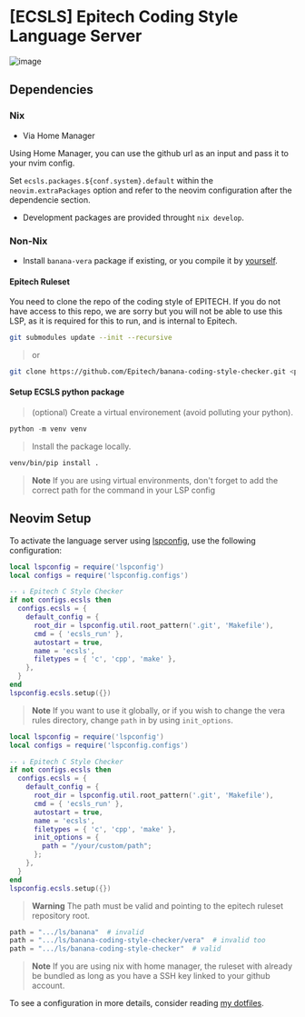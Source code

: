 # [ECSLS] Epitech Coding Style Language Server

![image](https://github.com/Sigmapitech-meta/ecsls/assets/53050011/87543f76-5eb2-4a58-a685-37592aae38bf)

## Dependencies

### Nix

- Via Home Manager

Using Home Manager, you can use the github url as an input and pass it to your
nvim config.

Set `ecsls.packages.${conf.system}.default` within the `neovim.extraPackages`
option and refer to the neovim configuration after the dependencie section.

- Development packages are provided throught `nix develop`.

### Non-Nix

- Install `banana-vera` package if existing, or you compile it by
[yourself](https://gist.github.com/Sigmanificient/6ef147920ad057ef6bcd9b057f81d83d).

#### Epitech Ruleset

You need to clone the repo of the coding style of EPITECH. If you do not have
access to this repo, we are sorry but you will not be able to use this LSP, as
it is required for this to run, and is internal to Epitech.

```bash
git submodules update --init --recursive
```

> or
```bash
git clone https://github.com/Epitech/banana-coding-style-checker.git <path>
```

#### Setup ECSLS python package

> (optional) Create a virtual environement (avoid polluting your python).
```py
python -m venv venv
```

> Install the package locally.
```bash
venv/bin/pip install .
```

> **Note**
> If you are using virtual environments, don't forget to add the correct path
> for the command in your LSP config


## Neovim Setup

To activate the language server using
[lspconfig](https://github.com/neovim/nvim-lspconfig), use the following
configuration:

```lua
local lspconfig = require('lspconfig')
local configs = require('lspconfig.configs')

-- ↓ Epitech C Style Checker
if not configs.ecsls then
  configs.ecsls = {
    default_config = {
      root_dir = lspconfig.util.root_pattern('.git', 'Makefile'),
      cmd = { 'ecsls_run' },
      autostart = true,
      name = 'ecsls',
      filetypes = { 'c', 'cpp', 'make' },
    },
  }
end
lspconfig.ecsls.setup({})
```

> **Note**
> If you want to use it globally, or if you wish to change the vera rules
> directory, change `path` in by using `init_options`.


```lua
local lspconfig = require('lspconfig')
local configs = require('lspconfig.configs')

-- ↓ Epitech C Style Checker
if not configs.ecsls then
  configs.ecsls = {
    default_config = {
      root_dir = lspconfig.util.root_pattern('.git', 'Makefile'),
      cmd = { 'ecsls_run' },
      autostart = true,
      name = 'ecsls',
      filetypes = { 'c', 'cpp', 'make' },
      init_options = {
        path = "/your/custom/path";
      };
    },
  }
end
lspconfig.ecsls.setup({})
```

> **Warning**
> The path must be valid and pointing to the epitech ruleset repository root.

```py
path = ".../ls/banana"  # invalid
path = ".../ls/banana-coding-style-checker/vera"  # invalid too
path = ".../ls/banana-coding-style-checker"  # valid
```

> **Note**
> If you are using nix with home manager, the ruleset with already be bundled
> as long as you have a SSH key linked to your github account.

To see a configuration in more details, consider reading
[my dotfiles](https://github.com/Sigmanificient/dotfiles/blob/master/home/nvim/default.nix).

